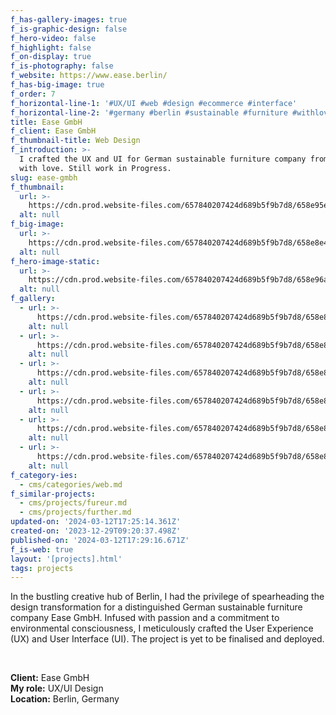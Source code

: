```yaml
---
f_has-gallery-images: true
f_is-graphic-design: false
f_hero-video: false
f_highlight: false
f_on-display: true
f_is-photography: false
f_website: https://www.ease.berlin/
f_has-big-image: true
f_order: 7
f_horizontal-line-1: '#UX/UI #web #design #ecommerce #interface'
f_horizontal-line-2: '#germany #berlin #sustainable #furniture #withlove'
title: Ease GmbH
f_client: Ease GmbH
f_thumbnail-title: Web Design
f_introduction: >-
  I crafted the UX and UI for German sustainable furniture company from Berlin,
  with love. Still work in Progress.
slug: ease-gmbh
f_thumbnail:
  url: >-
    https://cdn.prod.website-files.com/657840207424d689b5f9b7d8/658e95e946a2dae0520fc991_thumbnail.webp
  alt: null
f_big-image:
  url: >-
    https://cdn.prod.website-files.com/657840207424d689b5f9b7d8/658e8e494e87fa2085326954_highlight.webp
  alt: null
f_hero-image-static:
  url: >-
    https://cdn.prod.website-files.com/657840207424d689b5f9b7d8/658e96a71c31c1ee98a4fd4e_hero.webp
  alt: null
f_gallery:
  - url: >-
      https://cdn.prod.website-files.com/657840207424d689b5f9b7d8/658e8ebc39b8ba9d61863fd9_ease-01.webp
    alt: null
  - url: >-
      https://cdn.prod.website-files.com/657840207424d689b5f9b7d8/658e8ebc0f2f680e3ee344df_ease-02.webp
    alt: null
  - url: >-
      https://cdn.prod.website-files.com/657840207424d689b5f9b7d8/658e8ebb4205f28754d4f8a8_ease-03.jpg
    alt: null
  - url: >-
      https://cdn.prod.website-files.com/657840207424d689b5f9b7d8/658e8ebc3b23dfb66e57a978_ease-07.webp
    alt: null
  - url: >-
      https://cdn.prod.website-files.com/657840207424d689b5f9b7d8/658e8ebc93829cd0bf6cd624_ease-05.webp
    alt: null
  - url: >-
      https://cdn.prod.website-files.com/657840207424d689b5f9b7d8/658e8ebbb3102c387dc9b5f3_ease-06.webp
    alt: null
f_category-ies:
  - cms/categories/web.md
f_similar-projects:
  - cms/projects/fureur.md
  - cms/projects/further.md
updated-on: '2024-03-12T17:25:14.361Z'
created-on: '2023-12-29T09:20:37.498Z'
published-on: '2024-03-12T17:29:16.671Z'
f_is-web: true
layout: '[projects].html'
tags: projects
---
```


In the bustling creative hub of Berlin, I had the privilege of spearheading the design transformation for a distinguished German sustainable furniture company Ease GmbH. Infused with passion and a commitment to environmental consciousness, I meticulously crafted the User Experience (UX) and User Interface (UI). The project is yet to be finalised and deployed.

‍

**Client:** Ease GmbH  
**My role:** UX/UI Design  
**Location:** Berlin, Germany
